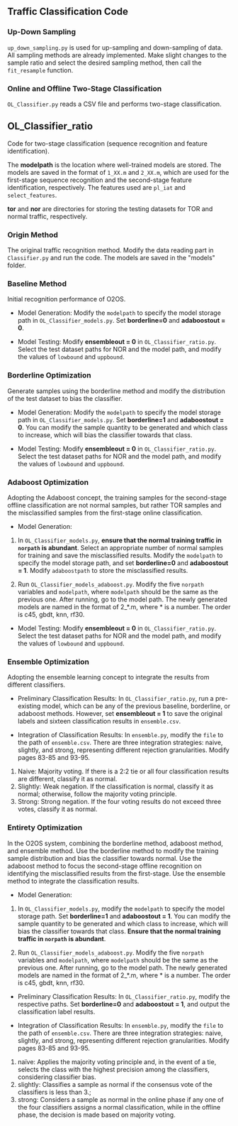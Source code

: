 ## Traffic Classification Code

### Up-Down Sampling
`up_down_sampling.py` is used for up-sampling and down-sampling of data. All sampling methods are already implemented. Make slight changes to the sample ratio and select the desired sampling method, then call the `fit_resample` function.

### Online and Offline Two-Stage Classification
`OL_Classifier.py` reads a CSV file and performs two-stage classification.

## OL_Classifier_ratio
Code for two-stage classification (sequence recognition and feature identification).

The **modelpath** is the location where well-trained models are stored. The models are saved in the format of `1_XX.m` and `2_XX.m`, which are used for the first-stage sequence recognition and the second-stage feature identification, respectively. The features used are `pl_iat` and `select_features`.

**tor** and **nor** are directories for storing the testing datasets for TOR and normal traffic, respectively.

### Origin Method
The original traffic recognition method. Modify the data reading part in `Classifier.py` and run the code. The models are saved in the "models" folder.

### Baseline Method
Initial recognition performance of O2OS.

- Model Generation: Modify the `modelpath` to specify the model storage path in `OL_Classifier_models.py`. Set **borderline=0** and **adaboostout = 0**.

- Model Testing: Modify **ensembleout = 0** in `OL_Classifier_ratio.py`. Select the test dataset paths for NOR and the model path, and modify the values of `lowbound` and `uppbound`.

### Borderline Optimization
Generate samples using the borderline method and modify the distribution of the test dataset to bias the classifier.

- Model Generation: Modify the `modelpath` to specify the model storage path in `OL_Classifier_models.py`. Set **borderline=1** and **adaboostout = 0**. You can modify the sample quantity to be generated and which class to increase, which will bias the classifier towards that class.

- Model Testing: Modify **ensembleout = 0** in `OL_Classifier_ratio.py`. Select the test dataset paths for NOR and the model path, and modify the values of `lowbound` and `uppbound`.

### Adaboost Optimization
Adopting the Adaboost concept, the training samples for the second-stage offline classification are not normal samples, but rather TOR samples and the misclassified samples from the first-stage online classification.

- Model Generation:

1. In `OL_Classifier_models.py`, **ensure that the normal training traffic in `norpath` is abundant**. Select an appropriate number of normal samples for training and save the misclassified results. Modify the `modelpath` to specify the model storage path, and set **borderline=0** and **adaboostout = 1**. Modify `adaboostpath` to store the misclassified results.

2. Run `OL_Classifier_models_adaboost.py`. Modify the five `norpath` variables and `modelpath`, where `modelpath` should be the same as the previous one. After running, go to the model path. The newly generated models are named in the format of 2_*.m, where * is a number. The order is c45, gbdt, knn, rf30.

- Model Testing: Modify **ensembleout = 0** in `OL_Classifier_ratio.py`. Select the test dataset paths for NOR and the model path, and modify the values of `lowbound` and `uppbound`.

### Ensemble Optimization
Adopting the ensemble learning concept to integrate the results from different classifiers.

- Preliminary Classification Results: In `OL_Classifier_ratio.py`, run a pre-existing model, which can be any of the previous baseline, borderline, or adaboost methods. However, set **ensembleout = 1** to save the original labels and sixteen classification results in `ensemble.csv`.

- Integration of Classification Results: In `ensemble.py`, modify the `file` to the path of `ensemble.csv`. There are three integration strategies: naive, slightly, and strong, representing different rejection granularities. Modify pages 83-85 and 93-95.

1. Naive: Majority voting. If there is a 2:2 tie or all four classification results are different, classify it as normal.
2. Slightly: Weak negation. If the classification is normal, classify it as normal; otherwise, follow the majority voting principle.
3. Strong: Strong negation. If the four voting results do not exceed three votes, classify it as normal.

### Entirety Optimization
In the O2OS system, combining the borderline method, adaboost method, and ensemble method. Use the borderline method to modify the training sample distribution and bias the classifier towards normal. Use the adaboost method to focus the second-stage offline recognition on identifying the misclassified results from the first-stage. Use the ensemble method to integrate the classification results.

- Model Generation:
1. In `OL_Classifier_models.py`, modify the `modelpath` to specify the model storage path. Set **borderline=1** and **adaboostout = 1**. You can modify the sample quantity to be generated and which class to increase, which will bias the classifier towards that class. **Ensure that the normal training traffic in `norpath` is abundant**.

2. Run `OL_Classifier_models_adaboost.py`. Modify the five `norpath` variables and `modelpath`, where `modelpath` should be the same as the previous one. After running, go to the model path. The newly generated models are named in the format of 2_*.m, where * is a number. The order is c45, gbdt, knn, rf30.

- Preliminary Classification Results: In `OL_Classifier_ratio.py`, modify the respective paths. Set **borderline=0** and **adaboostout = 1**, and output the classification label results.

- Integration of Classification Results: In `ensemble.py`, modify the `file` to the path of `ensemble.csv`. There are three integration strategies: naive, slightly, and strong, representing different rejection granularities. Modify pages 83-85 and 93-95.

1.	naïve: Applies the majority voting principle and, in the event of a tie, selects the class with the highest precision among the classifiers, considering classifier bias.
2.	slightly: Classifies a sample as normal if the consensus vote of the classifiers is less than 3.;
3.	strong: Considers a sample as normal in the online phase if any one of the four classifiers assigns a normal classification, while in the offline phase, the decision is made based on majority voting.
